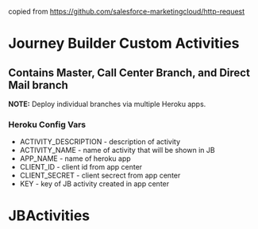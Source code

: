copied from https://github.com/salesforce-marketingcloud/http-request


# Journey Builder Custom Activities
## Contains Master, Call Center Branch, and Direct Mail branch

**NOTE:** Deploy individual branches via multiple Heroku apps.

### Heroku Config Vars

* ACTIVITY_DESCRIPTION - description of activity
* ACTIVITY_NAME - name of activity that will be shown in JB
* APP_NAME - name of heroku app
* CLIENT_ID - client id from app center
* CLIENT_SECRET - client secrect from app center
* KEY - key of JB activity created in app center
# JBActivities
